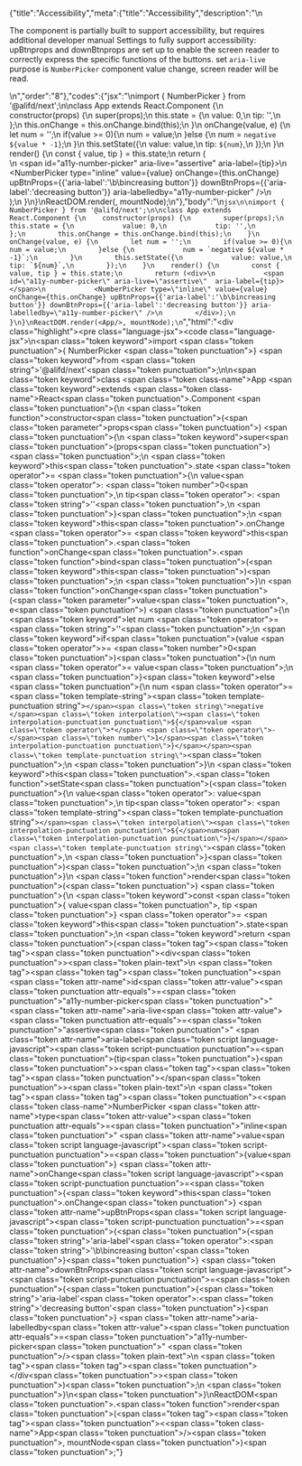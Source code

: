 {"title":"Accessibility","meta":{"title":"Accessibility","description":"\n<p>The component is partially built to support accessibility, but requires additional developer manual Settings to fully support accessibility: upBtnprops and downBtnprops are set up to enable the screen reader to correctly express the specific functions of the buttons. set <code>aria-live</code> purpose is <code>NumberPicker</code> component value change, screen reader will be read.</p>\n","order":"8"},"codes":{"jsx":"\nimport { NumberPicker } from '@alifd/next';\n\nclass App extends React.Component {\n    constructor(props) {\n        super(props);\n        this.state = {\n            value: 0,\n            tip: '',\n        };\n        this.onChange = this.onChange.bind(this);\n    }\n    onChange(value, e) {\n        let num = '';\n        if(value >= 0){\n            num = value;\n        }else {\n            num = `negative ${value * -1}`;\n        }\n        this.setState({\n            value: value,\n            tip: `${num}`,\n        });\n    }\n    render() {\n        const { value, tip } = this.state;\n        return (<div>\n            <span id=\"a11y-number-picker\" aria-live=\"assertive\"  aria-label={tip}></span>\n            <NumberPicker type=\"inline\" value={value} onChange={this.onChange} upBtnProps={{'aria-label':'\b\bincreasing button'}} downBtnProps={{'aria-label':'decreasing button'}} aria-labelledby=\"a11y-number-picker\" />\n        </div>);\n    }\n}\nReactDOM.render(<App/>, mountNode);\n"},"body":"\n````jsx\n\nimport { NumberPicker } from '@alifd/next';\n\nclass App extends React.Component {\n    constructor(props) {\n        super(props);\n        this.state = {\n            value: 0,\n            tip: '',\n        };\n        this.onChange = this.onChange.bind(this);\n    }\n    onChange(value, e) {\n        let num = '';\n        if(value >= 0){\n            num = value;\n        }else {\n            num = `negative ${value * -1}`;\n        }\n        this.setState({\n            value: value,\n            tip: `${num}`,\n        });\n    }\n    render() {\n        const { value, tip } = this.state;\n        return (<div>\n            <span id=\"a11y-number-picker\" aria-live=\"assertive\"  aria-label={tip}></span>\n            <NumberPicker type=\"inline\" value={value} onChange={this.onChange} upBtnProps={{'aria-label':'\b\bincreasing button'}} downBtnProps={{'aria-label':'decreasing button'}} aria-labelledby=\"a11y-number-picker\" />\n        </div>);\n    }\n}\nReactDOM.render(<App/>, mountNode);\n````","html":"<script>(function(){'use strict';\n\nvar _createClass = function () { function defineProperties(target, props) { for (var i = 0; i < props.length; i++) { var descriptor = props[i]; descriptor.enumerable = descriptor.enumerable || false; descriptor.configurable = true; if (\"value\" in descriptor) descriptor.writable = true; Object.defineProperty(target, descriptor.key, descriptor); } } return function (Constructor, protoProps, staticProps) { if (protoProps) defineProperties(Constructor.prototype, protoProps); if (staticProps) defineProperties(Constructor, staticProps); return Constructor; }; }();\n\nvar _next = require('@alifd/next');\n\nfunction _classCallCheck(instance, Constructor) { if (!(instance instanceof Constructor)) { throw new TypeError(\"Cannot call a class as a function\"); } }\n\nfunction _possibleConstructorReturn(self, call) { if (!self) { throw new ReferenceError(\"this hasn't been initialised - super() hasn't been called\"); } return call && (typeof call === \"object\" || typeof call === \"function\") ? call : self; }\n\nfunction _inherits(subClass, superClass) { if (typeof superClass !== \"function\" && superClass !== null) { throw new TypeError(\"Super expression must either be null or a function, not \" + typeof superClass); } subClass.prototype = Object.create(superClass && superClass.prototype, { constructor: { value: subClass, enumerable: false, writable: true, configurable: true } }); if (superClass) Object.setPrototypeOf ? Object.setPrototypeOf(subClass, superClass) : subClass.__proto__ = superClass; }\n\nvar App = function (_React$Component) {\n    _inherits(App, _React$Component);\n\n    function App(props) {\n        _classCallCheck(this, App);\n\n        var _this = _possibleConstructorReturn(this, (App.__proto__ || Object.getPrototypeOf(App)).call(this, props));\n\n        _this.state = {\n            value: 0,\n            tip: ''\n        };\n        _this.onChange = _this.onChange.bind(_this);\n        return _this;\n    }\n\n    _createClass(App, [{\n        key: 'onChange',\n        value: function onChange(value, e) {\n            var num = '';\n            if (value >= 0) {\n                num = value;\n            } else {\n                num = 'negative ' + value * -1;\n            }\n            this.setState({\n                value: value,\n                tip: '' + num\n            });\n        }\n    }, {\n        key: 'render',\n        value: function render() {\n            var _state = this.state,\n                value = _state.value,\n                tip = _state.tip;\n\n            return React.createElement(\n                'div',\n                null,\n                React.createElement('span', { id: 'a11y-number-picker', 'aria-live': 'assertive', 'aria-label': tip }),\n                React.createElement(_next.NumberPicker, { type: 'inline', value: value, onChange: this.onChange, upBtnProps: { 'aria-label': '\b\bincreasing button' }, downBtnProps: { 'aria-label': 'decreasing button' }, 'aria-labelledby': 'a11y-number-picker' })\n            );\n        }\n    }]);\n\n    return App;\n}(React.Component);\n\nReactDOM.render(React.createElement(App, null), mountNode);})()</script><div class=\"highlight\"><pre class=\"language-jsx\"><code class=\"language-jsx\">\n<span class=\"token keyword\">import</span> <span class=\"token punctuation\">{</span> NumberPicker <span class=\"token punctuation\">}</span> <span class=\"token keyword\">from</span> <span class=\"token string\">'@alifd/next'</span><span class=\"token punctuation\">;</span>\n\n<span class=\"token keyword\">class</span> <span class=\"token class-name\">App</span> <span class=\"token keyword\">extends</span> <span class=\"token class-name\">React<span class=\"token punctuation\">.</span>Component</span> <span class=\"token punctuation\">{</span>\n    <span class=\"token function\">constructor</span><span class=\"token punctuation\">(</span><span class=\"token parameter\">props</span><span class=\"token punctuation\">)</span> <span class=\"token punctuation\">{</span>\n        <span class=\"token keyword\">super</span><span class=\"token punctuation\">(</span>props<span class=\"token punctuation\">)</span><span class=\"token punctuation\">;</span>\n        <span class=\"token keyword\">this</span><span class=\"token punctuation\">.</span>state <span class=\"token operator\">=</span> <span class=\"token punctuation\">{</span>\n            value<span class=\"token operator\">:</span> <span class=\"token number\">0</span><span class=\"token punctuation\">,</span>\n            tip<span class=\"token operator\">:</span> <span class=\"token string\">''</span><span class=\"token punctuation\">,</span>\n        <span class=\"token punctuation\">}</span><span class=\"token punctuation\">;</span>\n        <span class=\"token keyword\">this</span><span class=\"token punctuation\">.</span>onChange <span class=\"token operator\">=</span> <span class=\"token keyword\">this</span><span class=\"token punctuation\">.</span><span class=\"token function\">onChange</span><span class=\"token punctuation\">.</span><span class=\"token function\">bind</span><span class=\"token punctuation\">(</span><span class=\"token keyword\">this</span><span class=\"token punctuation\">)</span><span class=\"token punctuation\">;</span>\n    <span class=\"token punctuation\">}</span>\n    <span class=\"token function\">onChange</span><span class=\"token punctuation\">(</span><span class=\"token parameter\">value<span class=\"token punctuation\">,</span> e</span><span class=\"token punctuation\">)</span> <span class=\"token punctuation\">{</span>\n        <span class=\"token keyword\">let</span> num <span class=\"token operator\">=</span> <span class=\"token string\">''</span><span class=\"token punctuation\">;</span>\n        <span class=\"token keyword\">if</span><span class=\"token punctuation\">(</span>value <span class=\"token operator\">>=</span> <span class=\"token number\">0</span><span class=\"token punctuation\">)</span><span class=\"token punctuation\">{</span>\n            num <span class=\"token operator\">=</span> value<span class=\"token punctuation\">;</span>\n        <span class=\"token punctuation\">}</span><span class=\"token keyword\">else</span> <span class=\"token punctuation\">{</span>\n            num <span class=\"token operator\">=</span> <span class=\"token template-string\"><span class=\"token template-punctuation string\">`</span><span class=\"token string\">negative </span><span class=\"token interpolation\"><span class=\"token interpolation-punctuation punctuation\">${</span>value <span class=\"token operator\">*</span> <span class=\"token operator\">-</span><span class=\"token number\">1</span><span class=\"token interpolation-punctuation punctuation\">}</span></span><span class=\"token template-punctuation string\">`</span></span><span class=\"token punctuation\">;</span>\n        <span class=\"token punctuation\">}</span>\n        <span class=\"token keyword\">this</span><span class=\"token punctuation\">.</span><span class=\"token function\">setState</span><span class=\"token punctuation\">(</span><span class=\"token punctuation\">{</span>\n            value<span class=\"token operator\">:</span> value<span class=\"token punctuation\">,</span>\n            tip<span class=\"token operator\">:</span> <span class=\"token template-string\"><span class=\"token template-punctuation string\">`</span><span class=\"token interpolation\"><span class=\"token interpolation-punctuation punctuation\">${</span>num<span class=\"token interpolation-punctuation punctuation\">}</span></span><span class=\"token template-punctuation string\">`</span></span><span class=\"token punctuation\">,</span>\n        <span class=\"token punctuation\">}</span><span class=\"token punctuation\">)</span><span class=\"token punctuation\">;</span>\n    <span class=\"token punctuation\">}</span>\n    <span class=\"token function\">render</span><span class=\"token punctuation\">(</span><span class=\"token punctuation\">)</span> <span class=\"token punctuation\">{</span>\n        <span class=\"token keyword\">const</span> <span class=\"token punctuation\">{</span> value<span class=\"token punctuation\">,</span> tip <span class=\"token punctuation\">}</span> <span class=\"token operator\">=</span> <span class=\"token keyword\">this</span><span class=\"token punctuation\">.</span>state<span class=\"token punctuation\">;</span>\n        <span class=\"token keyword\">return</span> <span class=\"token punctuation\">(</span><span class=\"token tag\"><span class=\"token tag\"><span class=\"token punctuation\">&lt;</span>div</span><span class=\"token punctuation\">></span></span><span class=\"token plain-text\">\n            </span><span class=\"token tag\"><span class=\"token tag\"><span class=\"token punctuation\">&lt;</span>span</span> <span class=\"token attr-name\">id</span><span class=\"token attr-value\"><span class=\"token punctuation attr-equals\">=</span><span class=\"token punctuation\">\"</span>a11y-number-picker<span class=\"token punctuation\">\"</span></span> <span class=\"token attr-name\">aria-live</span><span class=\"token attr-value\"><span class=\"token punctuation attr-equals\">=</span><span class=\"token punctuation\">\"</span>assertive<span class=\"token punctuation\">\"</span></span>  <span class=\"token attr-name\">aria-label</span><span class=\"token script language-javascript\"><span class=\"token script-punctuation punctuation\">=</span><span class=\"token punctuation\">{</span>tip<span class=\"token punctuation\">}</span></span><span class=\"token punctuation\">></span></span><span class=\"token tag\"><span class=\"token tag\"><span class=\"token punctuation\">&lt;/</span>span</span><span class=\"token punctuation\">></span></span><span class=\"token plain-text\">\n            </span><span class=\"token tag\"><span class=\"token tag\"><span class=\"token punctuation\">&lt;</span><span class=\"token class-name\">NumberPicker</span></span> <span class=\"token attr-name\">type</span><span class=\"token attr-value\"><span class=\"token punctuation attr-equals\">=</span><span class=\"token punctuation\">\"</span>inline<span class=\"token punctuation\">\"</span></span> <span class=\"token attr-name\">value</span><span class=\"token script language-javascript\"><span class=\"token script-punctuation punctuation\">=</span><span class=\"token punctuation\">{</span>value<span class=\"token punctuation\">}</span></span> <span class=\"token attr-name\">onChange</span><span class=\"token script language-javascript\"><span class=\"token script-punctuation punctuation\">=</span><span class=\"token punctuation\">{</span><span class=\"token keyword\">this</span><span class=\"token punctuation\">.</span>onChange<span class=\"token punctuation\">}</span></span> <span class=\"token attr-name\">upBtnProps</span><span class=\"token script language-javascript\"><span class=\"token script-punctuation punctuation\">=</span><span class=\"token punctuation\">{</span><span class=\"token punctuation\">{</span><span class=\"token string\">'aria-label'</span><span class=\"token operator\">:</span><span class=\"token string\">'\b\bincreasing button'</span><span class=\"token punctuation\">}</span><span class=\"token punctuation\">}</span></span> <span class=\"token attr-name\">downBtnProps</span><span class=\"token script language-javascript\"><span class=\"token script-punctuation punctuation\">=</span><span class=\"token punctuation\">{</span><span class=\"token punctuation\">{</span><span class=\"token string\">'aria-label'</span><span class=\"token operator\">:</span><span class=\"token string\">'decreasing button'</span><span class=\"token punctuation\">}</span><span class=\"token punctuation\">}</span></span> <span class=\"token attr-name\">aria-labelledby</span><span class=\"token attr-value\"><span class=\"token punctuation attr-equals\">=</span><span class=\"token punctuation\">\"</span>a11y-number-picker<span class=\"token punctuation\">\"</span></span> <span class=\"token punctuation\">/></span></span><span class=\"token plain-text\">\n        </span><span class=\"token tag\"><span class=\"token tag\"><span class=\"token punctuation\">&lt;/</span>div</span><span class=\"token punctuation\">></span></span><span class=\"token punctuation\">)</span><span class=\"token punctuation\">;</span>\n    <span class=\"token punctuation\">}</span>\n<span class=\"token punctuation\">}</span>\nReactDOM<span class=\"token punctuation\">.</span><span class=\"token function\">render</span><span class=\"token punctuation\">(</span><span class=\"token tag\"><span class=\"token tag\"><span class=\"token punctuation\">&lt;</span><span class=\"token class-name\">App</span></span><span class=\"token punctuation\">/></span></span><span class=\"token punctuation\">,</span> mountNode<span class=\"token punctuation\">)</span><span class=\"token punctuation\">;</span></code></pre></div>"}